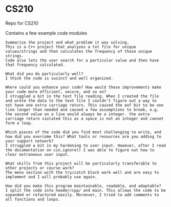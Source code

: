 # CS210
Repo for CS210

Contains a few example code modules


    Summarize the project and what problem it was solving.
    This is a C++ project that analyzes a txt file for unique values/strings and then calculates the frequency of those unique strings.
    Code also lets the user search for a particular value and then have that frequency calculated.
    
    What did you do particularly well?
    I think the code is susinct and well organized. 
    
    Where could you enhance your code? How would these improvements make your code more efficient, secure, and so on?
    I struggled a bit in the text file reading. When I created the file and wrote the data to the text file I couldn't figure out a way to
    not have one extra carriage return. This caused the eof bit to be one line longer than needed and caused a few assumptions to break, e.g.
    the second value on a line would always be a integer. the extra carriage return violated this as a space is not an integer and cannot form a loop.
    
    Which pieces of the code did you find most challenging to write, and how did you overcome this? What tools or resources are you adding to your support network?
    I struggled a bit in my hardening to user input. However, after I read the documentation on cin.ignore() I was able to figure out how to clear extraneous user input.
        
    What skills from this project will be particularly transferable to other projects or course work?
    The menu section with the try/catch block work well and are easy to implement and I will probably use again.    
    
    How did you make this program maintainable, readable, and adaptable?
    I split the code into header/cpp/ and main. This allows the code to be expanded or refactored easily. Moreover, I tried to add comments to all functions and loops.

